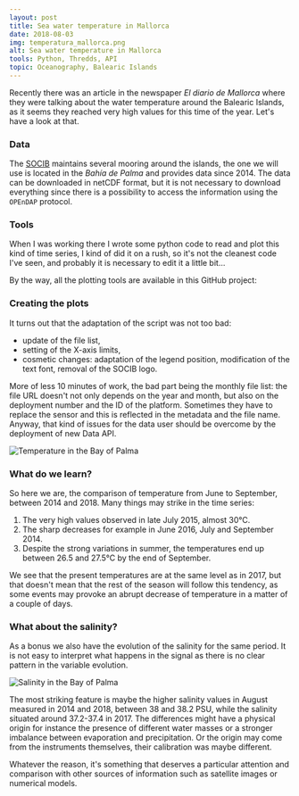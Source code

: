```yaml
---
layout: post
title: Sea water temperature in Mallorca
date: 2018-08-03
img: temperatura_mallorca.png
alt: Sea water temperature in Mallorca
tools: Python, Thredds, API
topic: Oceanography, Balearic Islands
---
```


Recently there was an article in the newspaper *El diario de Mallorca* where they were talking
about the water temperature around the Balearic Islands, as it seems they reached very high values for this time of the year. Let's have a look at that.

### Data

The [SOCIB](https://www.socib.es) maintains several mooring around the islands, the
one we will use is located in the *Bahía de Palma* and provides data since 2014.
The data can be downloaded in netCDF format, but it is not necessary to download everything
since there is a possibility to access the information using the `OPEnDAP` protocol.

### Tools

When I was working there I wrote some python code to read and plot this kind of time series,
I kind of did it on a rush, so it's not the cleanest code I've seen, and probably it is necessary to edit it a little bit...

By the way, all the plotting tools are available in this GitHub project:

### Creating the plots

It turns out that the adaptation of the script was not too bad:
* update of the file list,
* setting of the X-axis limits,
* cosmetic changes: adaptation of the legend position, modification of the text font,
removal of the SOCIB logo.

More of less 10 minutes of work, the bad part being the monthly file list: the file URL doesn't not only depends on the year and month, but also on the deployment number and the ID of the platform. Sometimes they have to replace the sensor and this is reflected in the metadata and the file name. Anyway, that kind of issues for the data user should be overcome by the deployment of new Data API.

<img src="{{ site.url }}/figures/projects/temp_bahiadepalma_20180802_2120.png" class="img-responsive" alt="Temperature in the Bay of Palma">

### What do we learn?

So here we are, the comparison of temperature from June to September, between 2014 and 2018. Many things may strike in the time series:
1. The very high values observed in late July 2015, almost 30°C.
2. The sharp decreases for example in June 2016, July and September 2014.
3. Despite the strong variations in summer, the temperatures end up between 26.5 and 27.5°C by the end of September.

We see that the present temperatures are at the same level as in 2017, but that doesn't mean that the rest of the season will follow this tendency, as some events may provoke an abrupt decrease of temperature in a matter of a couple of days.

### What about the salinity?

As a bonus we also have the evolution of the salinity for the same period. It is not easy to interpret what happens in the signal as there is no clear pattern in the variable evolution.

<img src="{{ site.url }}/figures/projects/psal_bahiadepalma_20180802_2120.png" class="img-responsive" alt="Salinity in the Bay of Palma">

The most striking feature is maybe the higher salinity values in August measured in 2014 and
2018, between 38 and 38.2 PSU, while the salinity situated around 37.2-37.4 in 2017. The differences might have a physical origin for instance the presence of different water masses or a stronger imbalance between evaporation and precipitation. Or the origin may come from the instruments themselves, their calibration was maybe different.

Whatever the reason, it's something that deserves a particular attention and comparison with other sources of information such as satellite images or numerical models.
